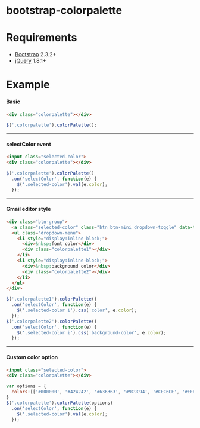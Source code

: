 # bootstrap-colorpalette

# Requirements

* [Bootstrap](http://twitter.github.com/bootstrap/) 2.3.2+
* [jQuery](http://jquery.com/) 1.8.1+

# Example

#### Basic
```html
<div class="colorpalette"></div>
```
```javascript
$('.colorpalette').colorPalette();
```
***

#### selectColor event
```html
<input class="selected-color">
<div class="colorpalette"></div>
```
```javascript
$('.colorpalette').colorPalette()
  .on('selectColor', function(e) {
    $('.selected-color').val(e.color);
  });
```
***

#### Gmail editor style
```html
<div class="btn-group">
  <a class="selected-color" class="btn btn-mini dropdown-toggle" data-toggle="dropdown"><i>A</i></a>
  <ul class="dropdown-menu">
    <li style="display:inline-block;">
      <div>&nbsp;font color</div>
      <div class="colorpalette1"></div>
    </li>
    <li style="display:inline-block;">
      <div>&nbsp;background color</div>
      <div class="colorpalette2"></div>
    </li>
  </ul>
</div>
```
```javascript
$('.colorpalette1').colorPalette()
  .on('selectColor', function(e) {
    $('.selected-color i').css('color', e.color);
  });
$('.colorpalette2').colorPalette()
  .on('selectColor', function(e) {
    $('.selected-color i').css('background-color', e.color);
  });
```
***

#### Custom color option
```html
<input class="selected-color">
<div class="colorpalette"></div>
```
```javascript
var options = {
  colors:[['#000000', '#424242', '#636363', '#9C9C94', '#CEC6CE', '#EFEFEF', '#EFF7F7', '#FFFFFF']]
}
$('.colorpalette').colorPalette(options)
  .on('selectColor', function(e) {
    $('.selected-color').val(e.color);
  });
```
